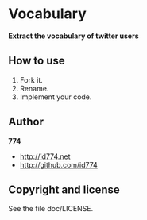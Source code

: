 Vocabulary
==========

**Extract the vocabulary of twitter users**


## How to use

1. Fork it.
2. Rename.
3. Implement your code.


Author
------

**774**

+ http://id774.net
+ http://github.com/id774


Copyright and license
---------------------

See the file doc/LICENSE.

